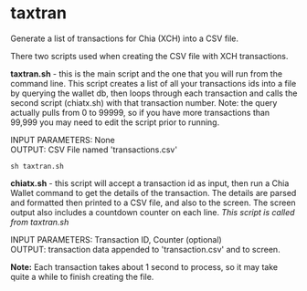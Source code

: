 # taxtran
Generate a list of transactions for Chia (XCH) into a CSV file.

There two scripts used when creating the CSV file with XCH transactions.

**taxtran.sh** - this is the main script and the one that you will run from the command line. This script creates a list of all your transactions ids into a file by querying the wallet db, then loops through each transaction and calls the second script (chiatx.sh) with that transaction number. Note: the query actually pulls from 0 to 99999, so if you have more transactions than 99,999 you may need to edit the script prior to running.

INPUT PARAMETERS: None<br>
OUTPUT: CSV File named 'transactions.csv'

```
sh taxtran.sh
```

**chiatx.sh** - this script will accept a transaction id as input, then run a Chia Wallet command to get the details of the transaction. The details are parsed and formatted then printed to a CSV file, and also to the screen. The screen output also includes a countdown counter on each line. *This script is called from taxtran.sh*

INPUT PARAMETERS: Transaction ID, Counter (optional)<br>
OUTPUT: transaction data appended to 'transaction.csv' and to screen.

**Note:** Each transaction takes about 1 second to process, so it may take quite a while to finish creating the file.
